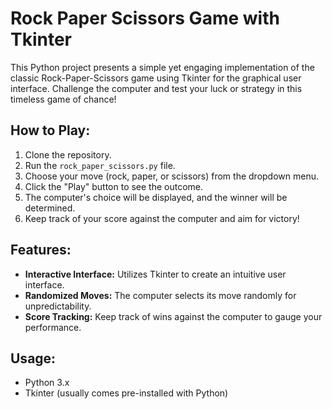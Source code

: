 # Rock Paper Scissors Game with Tkinter

This Python project presents a simple yet engaging implementation of the classic Rock-Paper-Scissors game using Tkinter for the graphical user interface. Challenge the computer and test your luck or strategy in this timeless game of chance!

## How to Play:
1. Clone the repository.
2. Run the `rock_paper_scissors.py` file.
3. Choose your move (rock, paper, or scissors) from the dropdown menu.
4. Click the "Play" button to see the outcome.
5. The computer's choice will be displayed, and the winner will be determined.
6. Keep track of your score against the computer and aim for victory!

## Features:
- **Interactive Interface:** Utilizes Tkinter to create an intuitive user interface.
- **Randomized Moves:** The computer selects its move randomly for unpredictability.
- **Score Tracking:** Keep track of wins against the computer to gauge your performance.

## Usage:
- Python 3.x
- Tkinter (usually comes pre-installed with Python)
